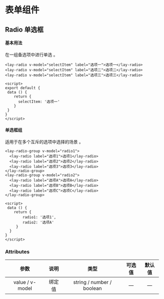 # 表单组件
## Radio 单选框

#### 基本用法

 在一组备选项中进行单选 。

<radio></radio>

```vue
<lay-radio v-model="selectItem" label="选项一">选项一</lay-radio>
<lay-radio v-model="selectItem" label="选项二">选项二</lay-radio>
<lay-radio v-model="selectItem" label="选项三">选项三</lay-radio>

<script>
export default {
 data () {
	return {
	  selectItem: '选项一'
	}
 }
}
</script>
```

#### 单选框组

 适用于在多个互斥的选项中选择的场景 。

<radio-group></radio-group>

```vue
<lay-radio-group v-model="radio1">
  <lay-radio label="选项1">选项1</lay-radio>
  <lay-radio label="选项2">选项2</lay-radio>
  <lay-radio label="选项3">选项3</lay-radio>
</lay-radio-group>
<lay-radio-group v-model="radio2">
  <lay-radio label="选项A">选项A</lay-radio>
  <lay-radio label="选项B">选项B</lay-radio>
  <lay-radio label="选项C">选项C</lay-radio>
</lay-radio-group>

<script>
 data () {
	return {
		radio1: '选项1',
		radio2: '选项A'
	 }
  }
}
</script>
```

### Attributes

|      参数       |  说明  |           类型            | 可选值 | 默认值 |
| :-------------: | :----: | :-----------------------: | :----: | :----: |
| value / v-model | 绑定值 | string / number / boolean |   —    |   —    |